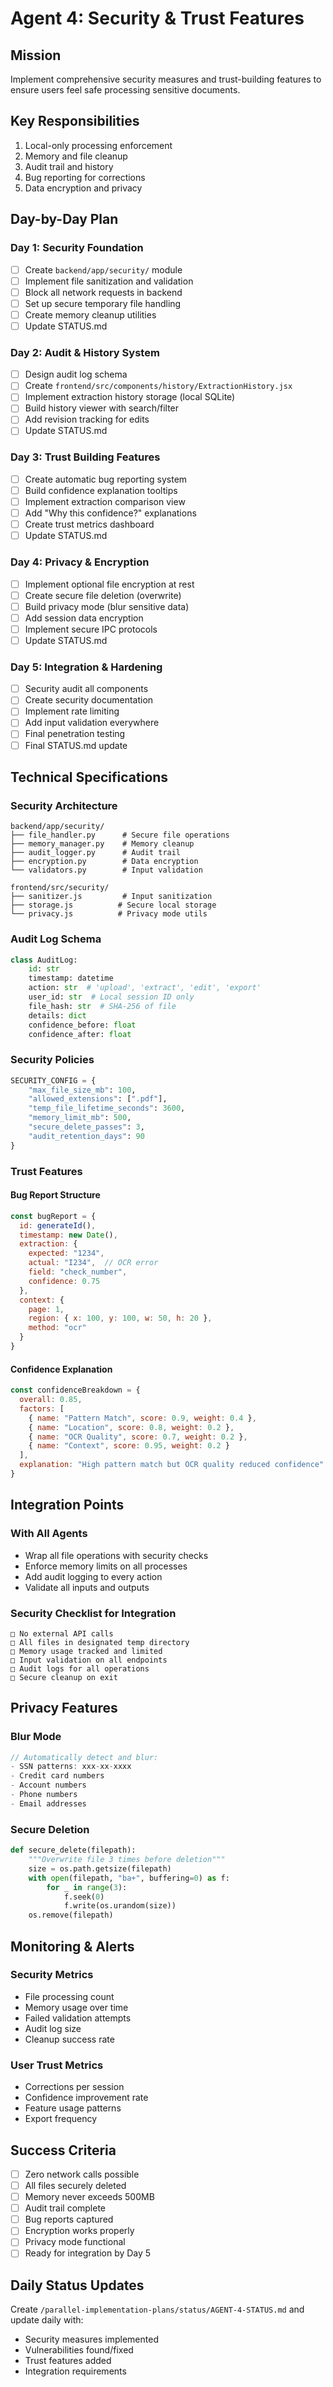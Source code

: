 # Agent 4: Security & Trust Features

## Mission
Implement comprehensive security measures and trust-building features to ensure users feel safe processing sensitive documents.

## Key Responsibilities
1. Local-only processing enforcement
2. Memory and file cleanup
3. Audit trail and history
4. Bug reporting for corrections
5. Data encryption and privacy

## Day-by-Day Plan

### Day 1: Security Foundation
- [ ] Create `backend/app/security/` module
- [ ] Implement file sanitization and validation
- [ ] Block all network requests in backend
- [ ] Set up secure temporary file handling
- [ ] Create memory cleanup utilities
- [ ] Update STATUS.md

### Day 2: Audit & History System
- [ ] Design audit log schema
- [ ] Create `frontend/src/components/history/ExtractionHistory.jsx`
- [ ] Implement extraction history storage (local SQLite)
- [ ] Build history viewer with search/filter
- [ ] Add revision tracking for edits
- [ ] Update STATUS.md

### Day 3: Trust Building Features
- [ ] Create automatic bug reporting system
- [ ] Build confidence explanation tooltips
- [ ] Implement extraction comparison view
- [ ] Add "Why this confidence?" explanations
- [ ] Create trust metrics dashboard
- [ ] Update STATUS.md

### Day 4: Privacy & Encryption
- [ ] Implement optional file encryption at rest
- [ ] Create secure file deletion (overwrite)
- [ ] Build privacy mode (blur sensitive data)
- [ ] Add session data encryption
- [ ] Implement secure IPC protocols
- [ ] Update STATUS.md

### Day 5: Integration & Hardening
- [ ] Security audit all components
- [ ] Create security documentation
- [ ] Implement rate limiting
- [ ] Add input validation everywhere
- [ ] Final penetration testing
- [ ] Final STATUS.md update

## Technical Specifications

### Security Architecture
```
backend/app/security/
├── file_handler.py      # Secure file operations
├── memory_manager.py    # Memory cleanup
├── audit_logger.py      # Audit trail
├── encryption.py        # Data encryption
└── validators.py        # Input validation

frontend/src/security/
├── sanitizer.js         # Input sanitization
├── storage.js          # Secure local storage
└── privacy.js          # Privacy mode utils
```

### Audit Log Schema
```python
class AuditLog:
    id: str
    timestamp: datetime
    action: str  # 'upload', 'extract', 'edit', 'export'
    user_id: str  # Local session ID only
    file_hash: str  # SHA-256 of file
    details: dict
    confidence_before: float
    confidence_after: float
```

### Security Policies
```python
SECURITY_CONFIG = {
    "max_file_size_mb": 100,
    "allowed_extensions": [".pdf"],
    "temp_file_lifetime_seconds": 3600,
    "memory_limit_mb": 500,
    "secure_delete_passes": 3,
    "audit_retention_days": 90
}
```

### Trust Features

#### Bug Report Structure
```javascript
const bugReport = {
  id: generateId(),
  timestamp: new Date(),
  extraction: {
    expected: "1234",
    actual: "I234",  // OCR error
    field: "check_number",
    confidence: 0.75
  },
  context: {
    page: 1,
    region: { x: 100, y: 100, w: 50, h: 20 },
    method: "ocr"
  }
}
```

#### Confidence Explanation
```javascript
const confidenceBreakdown = {
  overall: 0.85,
  factors: [
    { name: "Pattern Match", score: 0.9, weight: 0.4 },
    { name: "Location", score: 0.8, weight: 0.2 },
    { name: "OCR Quality", score: 0.7, weight: 0.2 },
    { name: "Context", score: 0.95, weight: 0.2 }
  ],
  explanation: "High pattern match but OCR quality reduced confidence"
}
```

## Integration Points

### With All Agents
- Wrap all file operations with security checks
- Enforce memory limits on all processes
- Add audit logging to every action
- Validate all inputs and outputs

### Security Checklist for Integration
```
□ No external API calls
□ All files in designated temp directory
□ Memory usage tracked and limited
□ Input validation on all endpoints
□ Audit logs for all operations
□ Secure cleanup on exit
```

## Privacy Features

### Blur Mode
```javascript
// Automatically detect and blur:
- SSN patterns: xxx-xx-xxxx
- Credit card numbers
- Account numbers
- Phone numbers
- Email addresses
```

### Secure Deletion
```python
def secure_delete(filepath):
    """Overwrite file 3 times before deletion"""
    size = os.path.getsize(filepath)
    with open(filepath, "ba+", buffering=0) as f:
        for _ in range(3):
            f.seek(0)
            f.write(os.urandom(size))
    os.remove(filepath)
```

## Monitoring & Alerts

### Security Metrics
- File processing count
- Memory usage over time
- Failed validation attempts
- Audit log size
- Cleanup success rate

### User Trust Metrics
- Corrections per session
- Confidence improvement rate
- Feature usage patterns
- Export frequency

## Success Criteria
- [ ] Zero network calls possible
- [ ] All files securely deleted
- [ ] Memory never exceeds 500MB
- [ ] Audit trail complete
- [ ] Bug reports captured
- [ ] Encryption works properly
- [ ] Privacy mode functional
- [ ] Ready for integration by Day 5

## Daily Status Updates
Create `/parallel-implementation-plans/status/AGENT-4-STATUS.md` and update daily with:
- Security measures implemented
- Vulnerabilities found/fixed
- Trust features added
- Integration requirements